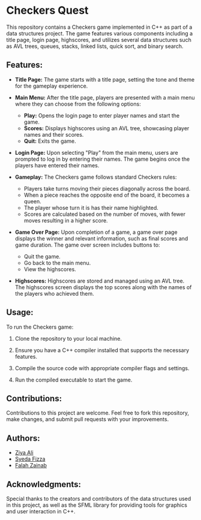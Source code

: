 # Checkers Quest

This repository contains a Checkers game implemented in C++ as part of a data structures project. The game features various components including a title page, login page, highscores, and utilizes several data structures such as AVL trees, queues, stacks, linked lists, quick sort, and binary search.

## Features:

- **Title Page:** The game starts with a title page, setting the tone and theme for the gameplay experience.

- **Main Menu:** After the title page, players are presented with a main menu where they can choose from the following options:
  - **Play:** Opens the login page to enter player names and start the game.
  - **Scores:** Displays highscores using an AVL tree, showcasing player names and their scores.
  - **Quit:** Exits the game.

- **Login Page:** Upon selecting "Play" from the main menu, users are prompted to log in by entering their names. The game begins once the players have entered their names.

- **Gameplay:** The Checkers game follows standard Checkers rules:
  - Players take turns moving their pieces diagonally across the board.
  - When a piece reaches the opposite end of the board, it becomes a queen.
  - The player whose turn it is has their name highlighted.
  - Scores are calculated based on the number of moves, with fewer moves resulting in a higher score.

- **Game Over Page:** Upon completion of a game, a game over page displays the winner and relevant information, such as final scores and game duration. The game over screen includes buttons to:
  - Quit the game.
  - Go back to the main menu.
  - View the highscores.

- **Highscores:** Highscores are stored and managed using an AVL tree. The highscores screen displays the top scores along with the names of the players who achieved them.

## Usage:

To run the Checkers game:

1. Clone the repository to your local machine.
   
2. Ensure you have a C++ compiler installed that supports the necessary features.
   
3. Compile the source code with appropriate compiler flags and settings.
   
4. Run the compiled executable to start the game.

## Contributions:

Contributions to this project are welcome. Feel free to fork this repository, make changes, and submit pull requests with your improvements.

## Authors:

- [Ziya Ali](https://github.com/ziyyaa1)
- [Syeda Fizza](https://github.com/SFizzaR) 
- [Falah Zainab](https://github.com/FalahZainab)

## Acknowledgments:

Special thanks to the creators and contributors of the data structures used in this project, as well as the SFML library for providing tools for graphics and user interaction in C++.
